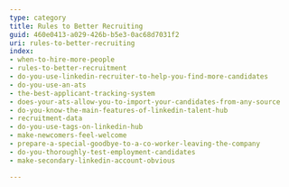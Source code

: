 ```yaml
---
type: category
title: Rules to Better Recruiting
guid: 460e0413-a029-426b-b5e3-0ac68d7031f2
uri: rules-to-better-recruiting
index:
- when-to-hire-more-people
- rules-to-better-recruitment
- do-you-use-linkedin-recruiter-to-help-you-find-more-candidates
- do-you-use-an-ats
- the-best-applicant-tracking-system
- does-your-ats-allow-you-to-import-your-candidates-from-any-source
- do-you-know-the-main-features-of-linkedin-talent-hub
- recruitment-data
- do-you-use-tags-on-linkedin-hub
- make-newcomers-feel-welcome
- prepare-a-special-goodbye-to-a-co-worker-leaving-the-company
- do-you-thoroughly-test-employment-candidates
- make-secondary-linkedin-account-obvious

---
```



